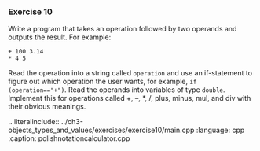 ### Exercise 10

Write a program that takes an operation followed by two operands and outputs the result. For example:

```
+ 100 3.14 
* 4 5
```

Read the operation into a string called `operation` and use an if-statement to figure out which operation the user wants, 
for example, `if (operation=="+")`. Read the operands into variables of type `double`. 
Implement this for operations called +, –, *, /, plus, minus, mul, and div with their obvious meanings.


.. literalinclude:: ../ch3-objects_types_and_values/exercises/exercise10/main.cpp
   :language: cpp
   :caption: polishnotationcalculator.cpp
